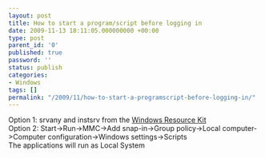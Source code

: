 ```yaml
---
layout: post
title: How to start a program/script before logging in
date: 2009-11-13 18:11:05.000000000 +00:00
type: post
parent_id: '0'
published: true
password: ''
status: publish
categories:
- Windows
tags: []
permalink: "/2009/11/how-to-start-a-programscript-before-logging-in/"
---
```

Option 1: srvany and instsrv from the [Windows Resource Kit](http://www.petri.co.il/download_windows_2003_reskit_tools.htm)  
Option 2: Start-\>Run-\>MMC-\>Add snap-in-\>Group policy-\>Local computer-\>Computer configuration-\>Windows settings-\>Scripts  
The applications will run as Local System

